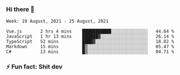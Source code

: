 ### Hi there 👋
<!--START_SECTION:waka-->
```text
Week: 19 August, 2021 - 25 August, 2021

Vue.js       2 hrs 4 mins    ███████████░░░░░░░░░░░░░░   44.64 % 
JavaScript   1 hr 13 mins    ██████▓░░░░░░░░░░░░░░░░░░   26.14 % 
TypeScript   52 mins         ████▓░░░░░░░░░░░░░░░░░░░░   18.82 % 
Markdown     15 mins         █▒░░░░░░░░░░░░░░░░░░░░░░░   05.47 % 
C#           13 mins         █▒░░░░░░░░░░░░░░░░░░░░░░░   04.71 % 
```
<!--END_SECTION:waka-->
<!--
**TG4LAaron/TG4LAaron** is a ✨ _special_ ✨ repository because its `README.md` (this file) appears on your GitHub profile.

Here are some ideas to get you started:

- 🔭 I’m currently working on ...
- 🌱 I’m currently learning ...
- 👯 I’m looking to collaborate on ...
- 🤔 I’m looking for help with ...
- 💬 Ask me about ...
- 📫 How to reach me: ...
- 😄 Pronouns: ...
- ⚡ Fun fact: ...
-->
### ⚡ Fun fact: Shit dev

